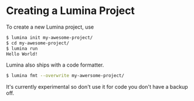 # Creating a Lumina Project

To create a new Lumina project, use

```bash
$ lumina init my-awesome-project/
$ cd my-awesome-project/
$ lumina run
Hello World!
```

Lumina also ships with a code formatter. 

```bash
$ lumina fmt --overwrite my-awersome-project/
```

It's currently experimental so don't use it for code you don't have a backup off. 
